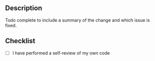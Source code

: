 ## Description

Todo complete to include a summary of the change and which issue is fixed.

## Checklist

- [ ] I have performed a self-review of my own code